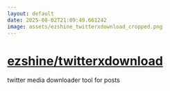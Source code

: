```yaml
---
layout: default
date: 2025-08-02T21:09:49.661242
image: assets/ezshine_twitterxdownload_cropped.png
---
```


# [ezshine/twitterxdownload](https://github.com/ezshine/twitterxdownload)

twitter media downloader tool for posts
